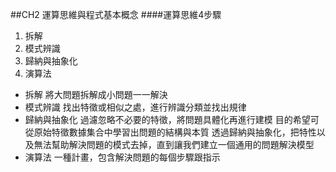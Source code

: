 ##CH2 運算思維與程式基本概念
####運算思維4步驟
1. 拆解
2. 模式辨識
3. 歸納與抽象化
4. 演算法
- 拆解
  將大問題拆解成小問題一一解決
- 模式辨識
  找出特徵或相似之處，進行辨識分類並找出規律
- 歸納與抽象化
  過濾忽略不必要的特徵，將問題具體化再進行建模
  目的希望可從原始特徵數據集合中學習出問題的結構與本質
  透過歸納與抽象化，把特性以及無法幫助解決問題的模式去掉，直到讓我們建立一個通用的問題解決模型
- 演算法
  一種計畫，包含解決問題的每個步驟跟指示
